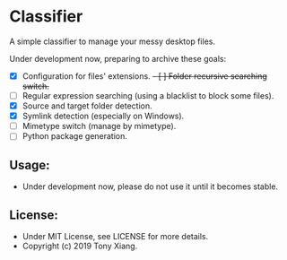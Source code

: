 # Classifier
A simple classifier to manage your messy desktop files.

Under development now, preparing to archive these goals:

- [x] Configuration for files' extensions. 
~~- [ ] Folder recursive searching switch.~~
- [ ] Regular expression searching (using a blacklist to block some files).
- [x] Source and target folder detection.
- [x] Symlink detection (especially on Windows).
- [ ] Mimetype switch (manage by mimetype).
- [ ] Python package generation.

## Usage:
* Under development now, please do not use it until it becomes stable.

## License:
* Under MIT License, see LICENSE for more details.
* Copyright (c) 2019 Tony Xiang.
